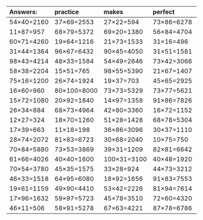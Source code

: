 | Answers: | practice | makes | perfect | ! |
| :--- | :--- | :--- | :--- | :--- |
| 54×40=2160 | 37×69=2553 | 27×22=594 | 73×86=6278 | 89×68=6052 | 
| 11×87=957 | 68×79=5372 | 69×20=1380 | 56×84=4704 | 24×97=2328 | 
| 60×71=4260 | 19×64=1216 | 21×73=1533 | 31×16=496 | 55×85=4675 | 
| 31×44=1364 | 96×67=6432 | 90×45=4050 | 31×51=1581 | 37×40=1480 | 
| 98×43=4214 | 48×33=1584 | 54×49=2646 | 73×42=3066 | 45×51=2295 | 
| 58×38=2204 | 15×51=765 | 98×55=5390 | 21×67=1407 | 10×47=470 | 
| 75×16=1200 | 26×74=1924 | 19×37=703 | 45×65=2925 | 41×53=2173 | 
| 16×60=960 | 80×100=8000 | 73×73=5329 | 73×77=5621 | 33×12=396 | 
| 15×72=1080 | 20×92=1840 | 14×97=1358 | 91×86=7826 | 52×30=1560 | 
| 26×34=884 | 68×73=4964 | 42×80=3360 | 16×72=1152 | 59×30=1770 | 
| 12×27=324 | 18×70=1260 | 51×28=1428 | 68×78=5304 | 31×49=1519 | 
| 17×39=663 | 11×18=198 | 36×86=3096 | 30×37=1110 | 33×46=1518 | 
| 28×74=2072 | 81×83=6723 | 30×68=2040 | 10×75=750 | 47×71=3337 | 
| 70×84=5880 | 73×53=3869 | 39×31=1209 | 82×81=6642 | 27×64=1728 | 
| 61×66=4026 | 40×40=1600 | 100×31=3100 | 40×48=1920 | 81×91=7371 | 
| 70×54=3780 | 45×35=1575 | 33×28=924 | 44×73=3212 | 85×29=2465 | 
| 46×33=1518 | 64×95=6080 | 18×92=1656 | 91×83=7553 | 82×22=1804 | 
| 19×61=1159 | 49×90=4410 | 53×42=2226 | 81×94=7614 | 33×91=3003 | 
| 17×96=1632 | 59×97=5723 | 45×78=3510 | 72×60=4320 | 33×51=1683 | 
| 46×11=506 | 58×91=5278 | 67×63=4221 | 87×78=6786 | 88×54=4752 | 
